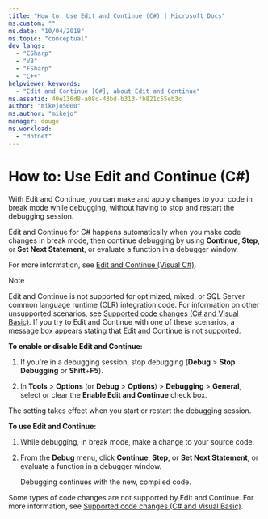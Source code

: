 ```yaml
---
title: "How to: Use Edit and Continue (C#) | Microsoft Docs"
ms.custom: ""
ms.date: "10/04/2018"
ms.topic: "conceptual"
dev_langs: 
  - "CSharp"
  - "VB"
  - "FSharp"
  - "C++"
helpviewer_keywords: 
  - "Edit and Continue [C#], about Edit and Continue"
ms.assetid: 40e136d8-a08c-43bd-b313-fb821c55eb3c
author: "mikejo5000"
ms.author: "mikejo"
manager: douge
ms.workload: 
  - "dotnet"
---
```

# How to: Use Edit and Continue (C#)
With Edit and Continue, you can make and apply changes to your code in break mode while debugging, without having to stop and restart the debugging session.  

Edit and Continue for C# happens automatically when you make code changes in break mode, then continue debugging by using **Continue**, **Step**, or **Set Next Statement**, or evaluate a function in a debugger window.  

For more information, see [Edit and Continue (Visual C#)](../debugger/edit-and-continue-visual-csharp.md).

>[!NOTE]
>Edit and Continue is not supported for optimized, mixed, or SQL Server common language runtime (CLR) integration code. For information on other unsupported scenarios, see [Supported code changes (C# and Visual Basic)](../debugger/supported-code-changes-csharp.md). If you try to Edit and Continue with one of these scenarios, a message box appears stating that Edit and Continue is not supported.  
  
**To enable or disable Edit and Continue:**  
   
1. If you're in a debugging session, stop debugging (**Debug** > **Stop Debugging** or **Shift**+**F5**).
   
1. In **Tools** > **Options** (or **Debug** > **Options**) > **Debugging** > **General**, select or clear the **Enable Edit and Continue** check box.  
  
The setting takes effect when you start or restart the debugging session.  

**To use Edit and Continue:**  
   
1. While debugging, in break mode, make a change to your source code.  
   
1. From the **Debug** menu, click **Continue**, **Step**, or **Set Next Statement**, or evaluate a function in a debugger window.  
   
   Debugging continues with the new, compiled code. 

Some types of code changes are not supported by Edit and Continue. For more information, see [Supported code changes (C# and Visual Basic)](../debugger/supported-code-changes-csharp.md).   
